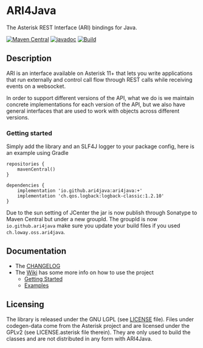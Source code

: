 # ARI4Java

The Asterisk REST Interface (ARI) bindings for Java.

[![Maven Central](https://maven-badges.herokuapp.com/maven-central/io.github.ari4java/ari4java/badge.svg)](https://maven-badges.herokuapp.com/maven-central/io.github.ari4java/ari4java)
[![javadoc](https://javadoc.io/badge2/io.github.ari4java/ari4java/javadoc.svg)](https://javadoc.io/doc/io.github.ari4java/ari4java)
[![Build](https://github.com/ari4java/ari4java/actions/workflows/gradle.yml/badge.svg?branch=master)](https://github.com/ari4java/ari4java/actions?query=workflow%3A%22ARI4Java+Build%22)

## Description

ARI is an interface available on Asterisk 11+ that lets you write applications
that run externally and control call flow through REST calls while receiving
events on a websocket.

In order to support different versions of the API, what we do is we maintain concrete implementations
for each version of the API, but we also have general interfaces that are used to work with objects
across different versions.

### Getting started

Simply add the library and an SLF4J logger to your package config, here is an example using Gradle
```
repositories {
    mavenCentral()
}

dependencies {
    implementation 'io.github.ari4java:ari4java:+'
    implementation 'ch.qos.logback:logback-classic:1.2.10'
}
```

Due to the sun setting of JCenter the jar is now publish through Sonatype to Maven Central but under a new groupId.
The groupId is now `io.github.ari4java` make sure you update your build files if you used `ch.loway.oss.ari4java`.

## Documentation
- The [CHANGELOG](https://github.com/ari4java/ari4java/blob/master/CHANGELOG.md)
- The [Wiki](https://github.com/ari4java/ari4java/wiki) has some more info on how to use the project
    - [Getting Started](https://github.com/ari4java/ari4java/wiki/Getting-Started)
    - [Examples](https://github.com/ari4java/ari4java/wiki/Examples)

## Licensing
The library is released under the GNU LGPL (see [LICENSE](https://github.com/ari4java/ari4java/blob/master/LICENSE) file).
Files under codegen-data come from the Asterisk project and are licensed under the GPLv2 (see LICENSE.asterisk file therein).
They are only used to build the classes and are not distributed in any form with ARI4Java.

